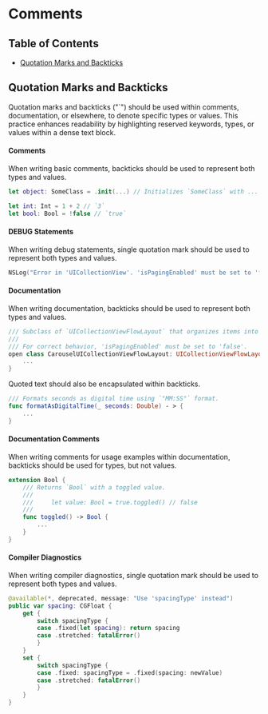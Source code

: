 # Comments

## Table of Contents

- [Quotation Marks and Backticks](#quotation-marks-and-backticks)

## Quotation Marks and Backticks

Quotation marks and backticks ("`") should be used within comments, documentation, or elsewhere, to denote specific types or values. This practice enhances readability by highlighting reserved keywords, types, or values within a dense text block.

#### Comments

When writing basic comments, backticks should be used to represent both types and values.

```swift
let object: SomeClass = .init(...) // Initializes `SomeClass` with ...
```

```swift
let int: Int = 1 + 2 // `3`
let bool: Bool = !false // `true`
```

#### DEBUG Statements

When writing debug statements, single quotation mark should be used to represent both types and values.

```swift
NSLog("Error in 'UICollectionView'. 'isPagingEnabled' must be set to 'false'")
```

#### Documentation

When writing documentation, backticks should be used to represent both types and values.

```swift
/// Subclass of `UICollectionViewFlowLayout` that organizes items into a grid with a flowing carousel alignment.
///
/// For correct behavior, 'isPagingEnabled' must be set to 'false'.
open class CarouselUICollectionViewFlowLayout: UICollectionViewFlowLayout { 
    ... 
}
```

Quoted text should also be encapsulated within backticks.

```swift
/// Formats seconds as digital time using `"MM:SS"` format.
func formatAsDigitalTime(_ seconds: Double) - > { 
    ... 
}
```

#### Documentation Comments

When writing comments for usage examples within documentation, backticks should be used for types, but not values.

```swift
extension Bool {
    /// Returns `Bool` with a toggled value.
    ///
    ///     let value: Bool = true.toggled() // false
    ///
    func toggled() -> Bool { 
        ... 
    }    
}
```

#### Compiler Diagnostics

When writing compiler diagnostics, single quotation mark should be used to represent both types and values.

```swift
@available(*, deprecated, message: "Use 'spacingType' instead")
public var spacing: CGFloat {
    get {
        switch spacingType {
        case .fixed(let spacing): return spacing
        case .stretched: fatalError()
        }
    }
    set {
        switch spacingType {
        case .fixed: spacingType = .fixed(spacing: newValue)
        case .stretched: fatalError()
        }
    }
}
```
